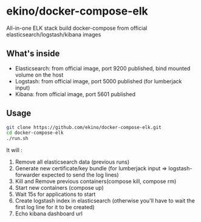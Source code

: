 # ekino/docker-compose-elk

All-in-one ELK stack build docker-compose from official elasticsearch/logstash/kibana images

## What's inside

* Elasticsearch: from official image, port 9200 published, bind mounted volume on the host
* Logstash: from official image, port 5000 published (for lumberjack input)
* Kibana: from official image, port 5601 published

## Usage

```bash
git clone https://github.com/ekino/docker-compose-elk.git
cd docker-compose-elk
./run.sh
```

It will :
1. Remove all elasticsearch data (previous runs)
2. Generate new certificate/key bundle (for lumberjack input => logstash-forwarder expected to send the log lines)
3. Kill and Remove previous containers(compose kill, compose rm)
4. Start new containers (compose up)
5. Wait 15s for applications to start
6. Create logstash index in elasticsearch (otherwise you'll have to wait the first log line for it to be created)
7. Echo kibana dashboard url


